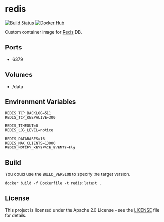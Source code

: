 # redis

[![Build Status](https://drone.owncloud.com/api/badges/owncloud-ops/redis/status.svg)](https://drone.owncloud.com/owncloud-ops/redis/)
[![Docker Hub](https://img.shields.io/badge/docker-latest-blue.svg?logo=docker&logoColor=white)](https://hub.docker.com/r/owncloudops/redis)

Custom container image for [Redis](https://redis.io/docs/) DB.

## Ports

- 6379

## Volumes

- /data

## Environment Variables

```Shell
REDIS_TCP_BACKLOG=511
REDIS_TCP_KEEPALIVE=300

REDIS_TIMEOUT=0
REDIS_LOG_LEVEL=notice

REDIS_DATABASES=16
REDIS_MAX_CLIENTS=10000
REDIS_NOTIFY_KEYSPACE_EVENTS=Elg
```

## Build

You could use the `BUILD_VERSION` to specify the target version.

```Shell
docker build -f Dockerfile -t redis:latest .
```

## License

This project is licensed under the Apache 2.0 License - see the [LICENSE](https://github.com/owncloud-ops/redis/blob/main/LICENSE) file for details.

